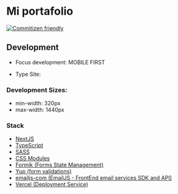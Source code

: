 # Mi portafolio

[![Commitizen friendly](https://img.shields.io/badge/commitizen-friendly-brightgreen.svg)](http://commitizen.github.io/cz-cli/)

## Development

- Focus development: MOBILE FIRST

- Type Site:

### Development Sizes:
- min-width: 320px
- max-width: 1440px

### Stack
- [NextJS](https://nextjs.org)
- [TypeScript](https://www.typescriptlang.org)
- [SASS](https://sass-lang.com/)
- [CSS Modules](https://github.com/css-modules/css-modules)
- [Formik (Forms State Management)](https://formik.org)
- [Yup (form validations)](https://www.npmjs.com/package/yup)
- [emailjs-com (EmailJS - FrontEnd email services SDK and API)](https://www.emailjs.com/)
- [Vercel (Deployment Service)](https://nextjs.org/)